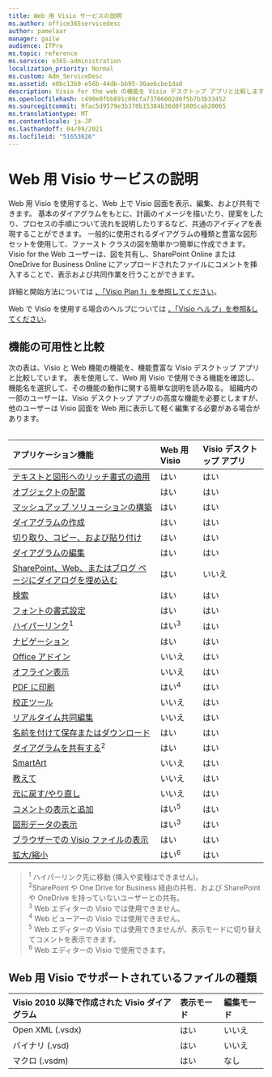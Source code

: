 ```yaml
---
title: Web 用 Visio サービスの説明
ms.author: office365servicedesc
author: pamelaar
manager: gailw
audience: ITPro
ms.topic: reference
ms.service: o365-administration
localization_priority: Normal
ms.custom: Adm_ServiceDesc
ms.assetid: e0bc13b9-e56b-44db-bb95-36ae6cbe1da8
description: Visio for the web の機能を Visio デスクトップ アプリと比較します。
ms.openlocfilehash: c490e0fbb891c09cfa73706002d6f5b7b3b33452
ms.sourcegitcommit: 9fac5d9579e3b370b15384b36d0f1805cab20065
ms.translationtype: MT
ms.contentlocale: ja-JP
ms.lasthandoff: 04/09/2021
ms.locfileid: "51653626"
---
```

# <a name="visio-for-the-web-service-description"></a>Web 用 Visio サービスの説明

Web 用 Visio を使用すると、Web 上で Visio 図面を表示、編集、および共有できます。 基本のダイアグラムをもとに、計画のイメージを描いたり、提案をしたり、プロセスの手順について流れを説明したりするなど、共通のアイディアを表現することができます。 一般的に使用されるダイアグラムの種類と豊富な図形セットを使用して、ファースト クラスの図を簡単かつ簡単に作成できます。 Visio for the Web ユーザーは、図を共有し、SharePoint Online または OneDrive for Business Online にアップロードされたファイルにコメントを挿入することで、表示および共同作業を行うことができます。
  
詳細と開始方法については [、「Visio Plan 1」を参照してください](https://products.office.com/visio/visio-online)。
  
Web で Visio を使用する場合のヘルプについては [、「Visio ヘルプ」を参照&してください](https://support.office.com/visio)。
  
## <a name="feature-availability-and-comparison"></a>機能の可用性と比較

次の表は、Visio と Web 機能の機能を、機能豊富な Visio デスクトップ アプリと比較しています。 表を使用して、Web 用 Visio で使用できる機能を確認し、機能名を選択して、その機能の動作に関する簡単な説明を読み取る。 組織内の一部のユーザーは、Visio デスクトップ アプリの高度な機能を必要としますが、他のユーザーは Visio 図面を Web 用に表示して軽く編集する必要がある場合があります。<br><br> 
  
| アプリケーション機能 | Web 用 Visio | Visio デスクトップ アプリ |
|:-----|:-----|:-----|
|[テキストと図形へのリッチ書式の適用](visio-online.md#apply-rich-formatting-to-text-and-shapes) <br/> |はい  <br/> |はい  <br/> |
|[オブジェクトの配置](visio-online.md#arrange-objects) <br/> |はい  <br/> |はい  <br/> |
|[マッシュアップ ソリューションの構築](visio-online.md#build-mashup-solutions) <br/> |はい  <br/> |はい  <br/> |
|[ダイアグラムの作成](visio-online.md#create-diagrams) <br/> |はい  <br/> |はい  <br/> |
|[切り取り、コピー、および貼り付け](visio-online.md#cut-copy-and-paste) <br/> |はい  <br/> |はい  <br/> |
|[ダイアグラムの編集](visio-online.md#edit-diagrams) <br/> |はい  <br/> |はい  <br/> |
|[SharePoint、Web、またはブログ ページにダイアログを埋め込む](visio-online.md#embed-diagram-in-a-sharepoint-web-or-blog-page) <br/> |はい  <br/> |いいえ  <br/> |
|[検索](visio-online.md#find) <br/> |はい  <br/> |はい  <br/> |
|[フォントの書式設定](visio-online.md#font-formatting) <br/> |はい  <br/> |はい  <br/> |
|[ハイパーリンク](visio-online.md#hyperlinks)<sup>1</sup> <br/> |はい<sup>3</sup> <br/> |はい  <br/> |
|[ナビゲーション](visio-online.md#navigation) <br/> |はい  <br/> |はい  <br/> |
|[Office アドイン](visio-online.md#office-add-ins) <br/> |いいえ  <br/> |はい  <br/> |
|[オフライン表示](visio-online.md#offline-viewing) <br/> |いいえ  <br/> |はい  <br/> |
|[PDF に印刷](visio-online.md#print-to-pdf) <br/> |はい<sup>4</sup> <br/> |はい  <br/> |
|[校正ツール](visio-online.md#proofing-tools) <br/> |いいえ  <br/> |はい  <br/> |
|[リアルタイム共同編集](visio-online.md#real-time-co-authoring) <br/> |いいえ  <br/> |はい  <br/> |
|[名前を付けて保存またはダウンロード](visio-online.md#save-as-or-download-a-copy) <br/> |はい  <br/> |はい  <br/> |
|[ダイアグラムを共有する](visio-online.md#share-a-diagram)<sup>2</sup> <br/> |はい  <br/> |はい  <br/> |
|[SmartArt](visio-online.md#smartart) <br/> |いいえ  <br/> |はい  <br/> |
|[教えて](visio-online.md#tell-me) <br/> |いいえ  <br/> |はい  <br/> |
|[元に戻す/やり直し](visio-online.md#undo-and-redo) <br/> |いいえ  <br/> |はい  <br/> |
|[コメントの表示と追加](visio-online.md#view-and-add-comments) <br/> |はい<sup>5</sup> <br/> |はい  <br/> |
|[図形データの表示](visio-online.md#view-shape-data) <br/> |はい<sup>3</sup> <br/> |はい  <br/> |
|[ブラウザーでの Visio ファイルの表示](visio-online.md#view-visio-files-in-the-browser) <br/> |はい  <br/> |はい  <br/> |
|[拡大/縮小](visio-online.md#zoom) <br/> |はい<sup>6</sup> <br/> |はい  <br/> |
   
> <sup>1</sup> ハイパーリンク先に移動 (挿入や変種はできません)。 
<br/><sup>2</sup>SharePoint や One Drive for Business 経由の共有、および SharePoint や OneDrive を持っていないユーザーとの共有。 
<br/> <sup>3</sup> Web エディターの Visio では使用できません。
<br/><sup>4</sup> Web ビューアーの Visio では使用できません。 
<br/><sup>5</sup> Web エディターの Visio では使用できませんが、表示モードに切り替えてコメントを表示できます。 
<br/><sup>6</sup> Web エディターの Visio で使用できます。 
  
## <a name="supported-file-types-in-visio-for-the-web"></a>Web 用 Visio でサポートされているファイルの種類

| Visio 2010 以降で作成された Visio ダイアグラム | 表示モード | 編集モード |
|:-----|:-----|:-----|
|Open XML (.vsdx)  <br/> |はい  <br/> |いいえ  <br/> |
|バイナリ (.vsd)  <br/> |はい  <br/> |いいえ  <br/> |
|マクロ (.vsdm)  <br/> |はい  <br/> |なし  <br/> |
   

